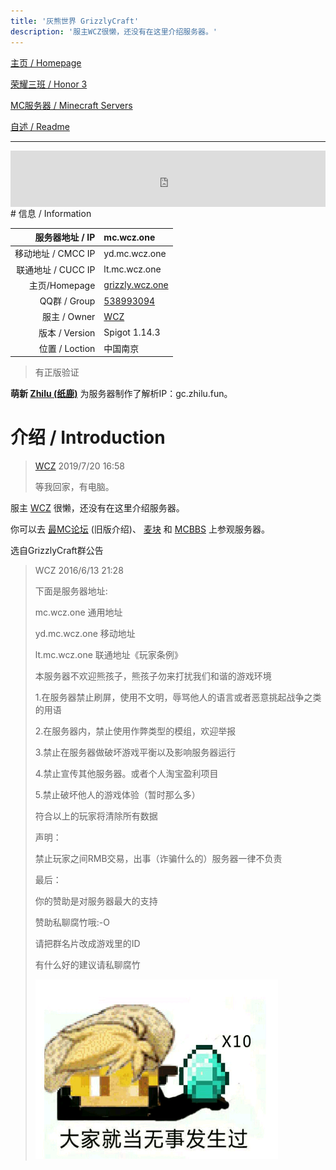 ```yaml
---
title: '灰熊世界 GrizzlyCraft'
description: '服主WCZ很懒，还没有在这里介绍服务器。'
---
```


[主页 / Homepage](http://zhilu.fun)

[荣耀三班 / Honor 3](http://zhilu.fun/honor3)

[MC服务器 / Minecraft Servers](http://zhilu.fun/mc)

[自述 / Readme](http://zhilu.fun/readme)

------

<iframe style="width:728px;height:90px;max-width:100%;border:none;display:block;margin:auto" src="https://namemc.com/server/mc.wcz.one/embed" width="728" height="90"></iframe>
# 信息 / Information


|    服务器地址 / IP | mc.wcz.one                                         |
| -----------------: | :------------------------------------------------- |
| 移动地址 / CMCC IP | yd.mc.wcz.one                                      |
| 联通地址 / CUCC IP | lt.mc.wcz.one                                      |
|      主页/Homepage | [grizzly.wcz.one](http://grizzly.wcz.one)          |
|       QQ群 / Group | [538993094](https://jq.qq.com/?_wv=1027&k=5PFhlcQ) |
|       服主 / Owner | [WCZ](https://zh-cn.namemc.com/profile/WCZ.1)      |
|     版本 / Version | Spigot 1.14.3                                      |
|     位置 / Loction | 中国南京                                           |

> 有正版验证

**萌新 [Zhilu (纸鹿)](https://zh-cn.namemc.com/profile/Zhilu.2)** 为服务器制作了解析IP：gc.zhilu.fun。



# 介绍 / Introduction

>  [WCZ](https://zh-cn.namemc.com/profile/WCZ.1) 2019/7/20 16:58
>
> 等我回家，有电脑。

服主 [WCZ](https://zh-cn.namemc.com/profile/WCZ.1) 很懒，还没有在这里介绍服务器。

你可以去 [最MC论坛](http://www.zuimc.com/thread-65154-1-1.html) (旧版介绍)、 [麦块](http://www.mckuai.com/thread-2080705.html) 和 [MCBBS](http://www.mcbbs.net/thread-658716-1-1.html) 上参观服务器。

选自GrizzlyCraft群公告

> WCZ 2016/6/13 21:28
>
> 下面是服务器地址: 
>
> mc.wcz.one 通用地址
>
> yd.mc.wcz.one 移动地址
>
> lt.mc.wcz.one 联通地址《玩家条例》
>
> 本服务器不欢迎熊孩子，熊孩子勿来打扰我们和谐的游戏环境
>
> 1.在服务器禁止刷屏，使用不文明，辱骂他人的语言或者恶意挑起战争之类的用语
>
> 2.在服务器内，禁止使用作弊类型的模组，欢迎举报
>
> 3.禁止在服务器做破坏游戏平衡以及影响服务器运行
>
> 4.禁止宣传其他服务器。或者个人淘宝盈利项目
>
> 5.禁止破坏他人的游戏体验（暂时那么多）
>
> 符合以上的玩家将清除所有数据
>
> 声明：
>
> 禁止玩家之间RMB交易，出事（诈骗什么的）服务器一律不负责
>
> 最后：
>
> 你的赞助是对服务器最大的支持
>
> 赞助私聊腐竹哦:-O
>
> 请把群名片改成游戏里的ID
>
> 有什么好的建议请私聊腐竹
>
> ![](img/grizzlyboard190613.png)

